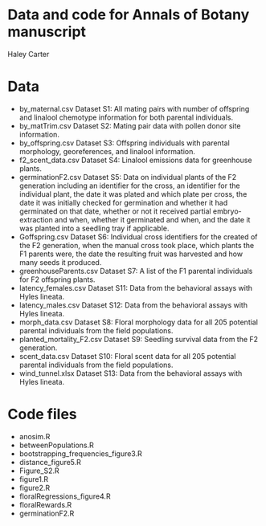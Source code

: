# Data and code for Annals of Botany manuscript
Haley Carter


# Data
* by\_maternal.csv Dataset S1: All mating pairs with number of offspring and linalool chemotype information for both parental individuals. 
* by\_matTrim.csv Dataset S2: Mating pair data with pollen donor site information.
* by\_offspring.csv Dataset S3: Offspring individuals with parental morphology, georeferences, and linalool information. 
* f2\_scent\_data.csv Dataset S4: Linalool emissions data for greenhouse plants.
* germinationF2.csv Dataset S5: Data on individual plants of the F2 generation including an identifier for the cross, an identifier for the individual plant, the date it was plated and which plate per cross, the date it was initially checked for germination and whether it had germinated on that date, whether or not it received partial embryo-extraction and when, whether it germinated and when, and the date it was planted into a seedling tray if applicable.
* Goffspring.csv Dataset S6: Individual cross identifiers for the created of the F2 generation, when the manual cross took place, which plants the F1 parents were, the date the resulting fruit was harvested and how many seeds it produced.
* greenhouseParents.csv Dataset S7: A list of the F1 parental individuals for F2 offspring plants.
* latency\_females.csv Dataset S11: Data from the behavioral assays with Hyles lineata.
* latency\_males.csv Dataset S12: Data from the behavioral assays with Hyles lineata.
* morph\_data.csv Dataset S8: Floral morphology data for all 205 potential parental individuals from the field populations. 
* planted\_mortality\_F2.csv Dataset S9: Seedling survival data from the F2 generation.
* scent\_data.csv Dataset S10: Floral scent data for all 205 potential parental individuals from the field populations.
* wind\_tunnel.xlsx Dataset S13: Data from the behavioral assays with Hyles lineata.
# Code files
* anosim.R
* betweenPopulations.R
* bootstrapping\_frequencies\_figure3.R
* distance\_figure5.R
* Figure\_S2.R
* figure1.R
* figure2.R
* floralRegressions\_figure4.R
* floralRewards.R
* germinationF2.R